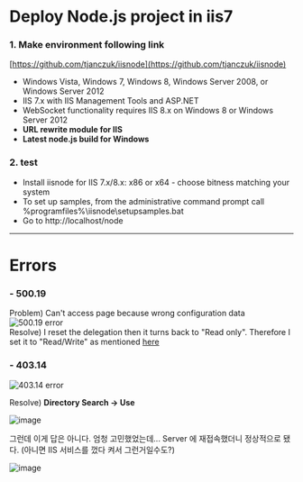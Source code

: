 # Deploy Node.js project in iis7

### 1. Make environment following link
[https://github.com/tjanczuk/iisnode](https://github.com/tjanczuk/iisnode)

- Windows Vista, Windows 7, Windows 8, Windows Server 2008, or Windows Server 2012
- IIS 7.x with IIS Management Tools and ASP.NET
- WebSocket functionality requires IIS 8.x on Windows 8 or Windows Server 2012
- **URL rewrite module for IIS**
- **Latest node.js build for Windows**

### 2. test 
- Install iisnode for IIS 7.x/8.x: x86 or x64 - choose bitness matching your system
- To set up samples, from the administrative command prompt call %programfiles%\iisnode\setupsamples.bat
- Go to http://localhost/node

------- 
# Errors

### - 500.19
Problem) Can't access page because wrong configuration data
![500.19 error](https://user-images.githubusercontent.com/12723983/44257114-062fb380-a246-11e8-87e8-23c1b28c6a8f.png)<br/>
Resolve) I reset the delegation then it turns back to "Read only". Therefore I set it to "Read/Write" as mentioned [here](https://github.com/tjanczuk/iisnode/issues/52)

### - 403.14
![403.14 error](https://user-images.githubusercontent.com/12723983/44257306-9241db00-a246-11e8-9957-717ac0fb13bc.png)

Resolve) **Directory Search -> Use**

![image](https://user-images.githubusercontent.com/12723983/44257880-51e35c80-a248-11e8-8885-a8bd1ec60db2.png)

그런데 이게 답은 아니다. 엄청 고민했었는데... Server 에 재접속했더니 정상적으로 됐다. (아니면 IIS 서비스를 껐다 켜서 그런거일수도?)

![image](https://user-images.githubusercontent.com/12723983/44323873-99f3c080-a48e-11e8-95c6-0955204461a1.png)



